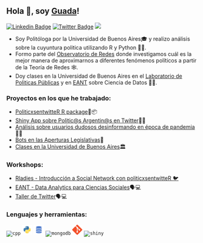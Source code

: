 ## Hola 👋, soy [Guada](https://github.com/Guadag12/)! 

[![Linkedin Badge](https://img.shields.io/badge/-LinkedIn-0e76a8?style=flat-square&logo=Linkedin&logoColor=white)](https://www.linkedin.com/in/guadalupe-andrea-gonzalez-68b19913a/)
[![Twitter Badge](https://img.shields.io/badge/-Twitter-00acee?style=flat-square&logo=Twitter&logoColor=white)](https://twitter.com/guadag12)
![](https://visitor-badge.glitch.me/badge?page_id=guadag12.politicxsentwitteR&style=flat-square&color=0088cc)

- Soy Politóloga por la Universidad de Buenos Aires🎓 y realizo análisis sobre la cuyuntura politica utilizando R y Python 👩‍💻.
- Formo parte del [Observatorio de Redes](https://twitter.com/O_de_R) donde investigamos cuál es la mejor manera de aproximarnos a diferentes fenómenos políticos a partir de la Teoría de Redes 🕸.
- Doy clases en la Universidad de Buenos Aires en el [Laboratorio de Politicas Públicas](https://twitter.com/LABPoliticasUBA) y en [EANT](https://twitter.com/eanttech) sobre Ciencia de Datos 👥🔬.


### Proyectos en los que he trabajado:
- [PoliticxsentwitteR R package](https://github.com/guadag12/politicxsentwitteR)🔷📦
- [Shiny App sobre Politic@s Argentin@s en Twitter](https://oderedes.shinyapps.io/politicosentwitter/)👨‍💼 
- [Análisis sobre usuarios dudosos desinformando en época de pandemia](https://github.com/Observatorio-de-Redes/usuariosdudosaprocedencia)💉🤖
- [Bots en las Aperturas Legislativas](https://github.com/Guadag12/bots_in_congress)📱
- [Clases en la Universidad de Buenos Aires](https://github.com/labpoliticasuba)🏛️

### Workshops:
- [Rladies - Introducción a Social Network con politicxsentwitteR 🐦](https://github.com/guadag12/socialnetwork-rladies-talk)
- [EANT - Data Analytics para Ciencias Sociales](https://eant.tech/escuela-de-ciencias-de-datos/cursos/taller-data-analytics-para-ciencias-sociales)🗣💻
- [Taller de Twitter](https://github.com/labpoliticasuba/Taller-de-Twitter)🗣💻


### Lenguajes y herramientas:
<code><img height="27" src="https://new.library.arizona.edu/sites/default/files/styles/featured_image/public/featured_media/rprogramming.png?itok=tW_Lc4a8" alt="cpp"></code>
<code><img height="27" src="https://raw.githubusercontent.com/github/explore/80688e429a7d4ef2fca1e82350fe8e3517d3494d/topics/python/python.png" alt="python"></code>
<code><img height="27" src="https://raw.githubusercontent.com/github/explore/80688e429a7d4ef2fca1e82350fe8e3517d3494d/topics/sql/sql.png" alt="sql"></code>
<code><img height="27" src="https://encrypted-tbn0.gstatic.com/images?q=tbn%3AANd9GcSTTzPAw-55ssm1Im594xYZ9eRQu2JylrkYLg&usqp=CAU" alt="mongodb"></code>
<code><img height="27" src="https://raw.githubusercontent.com/devicons/devicon/master/icons/git/git-original.svg" alt="git"></code>
<code><img height="27" src="https://blog.efpsa.org/wp-content/uploads/2019/04/pic1.png" alt="shiny"></code>

<!--
**Guadag12/Guadag12** is a ✨ _special_ ✨ repository because its `README.md` (this file) appears on your GitHub profile.
-->
